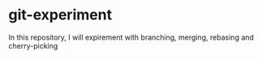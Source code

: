git-experiment
==============

In this repository, I will expirement with branching, merging, rebasing and cherry-picking
